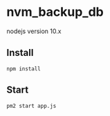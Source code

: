 # nvm_backup_db

nodejs version 10.x

## Install

```nodjs
npm install
```

## Start

```pm2
pm2 start app.js
```

